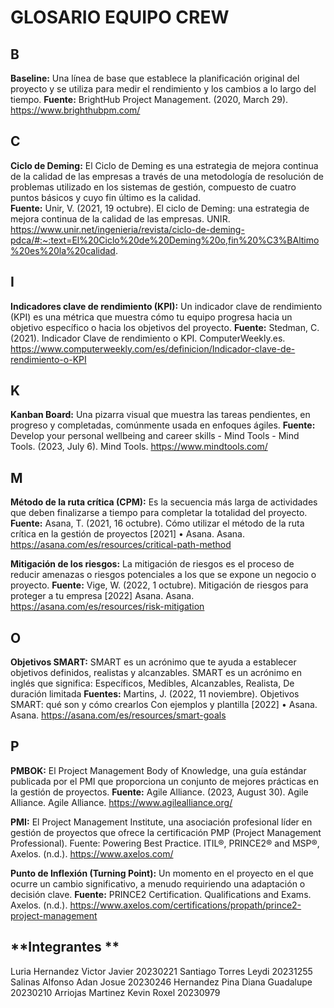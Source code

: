 # GLOSARIO EQUIPO CREW
## **B**
**Baseline:** Una línea de base que establece la planificación original del proyecto y se utiliza para medir el rendimiento y los cambios a lo largo del tiempo. 
    **Fuente:** BrightHub Project Management. (2020, March 29). https://www.brighthubpm.com/
## **C**
**Ciclo de Deming:** El Ciclo de Deming es una estrategia de mejora continua de la calidad de las empresas a través de una metodología de resolución de problemas utilizado en los sistemas de gestión, compuesto de cuatro puntos básicos y cuyo fin último es la calidad.   
    **Fuente:** Unir, V. (2021, 19 octubre). El ciclo de Deming: una estrategia de mejora continua de la calidad de las empresas. UNIR. https://www.unir.net/ingenieria/revista/ciclo-de-deming-pdca/#:~:text=El%20Ciclo%20de%20Deming%20o,fin%20%C3%BAltimo%20es%20la%20calidad.
## **I**
**Indicadores clave de rendimiento (KPI):** Un indicador clave de rendimiento (KPI) es una métrica que muestra cómo tu equipo progresa hacia un objetivo específico o hacia los objetivos del proyecto.
    **Fuente:** Stedman, C. (2021). Indicador Clave de rendimiento o KPI. ComputerWeekly.es. https://www.computerweekly.com/es/definicion/Indicador-clave-de-rendimiento-o-KPI
## **K**
**Kanban Board:** Una pizarra visual que muestra las tareas pendientes, en progreso y completadas, comúnmente usada en enfoques ágiles. 
    **Fuente:** Develop your personal wellbeing and career skills - Mind Tools - Mind Tools. (2023, July 6). Mind Tools. https://www.mindtools.com/
## **M**
**Método de la ruta crítica (CPM):** Es la secuencia más larga de actividades que deben finalizarse a tiempo para completar la totalidad del proyecto. 
    **Fuente:** Asana, T. (2021, 16 octubre). Cómo utilizar el método de la ruta crítica en la gestión de proyectos [2021] • Asana. Asana. https://asana.com/es/resources/critical-path-method

**Mitigación de los riesgos:** La mitigación de riesgos es el proceso de reducir amenazas o riesgos potenciales a los que se expone un negocio o proyecto.
    **Fuente:** Vige, W. (2022, 1 octubre). Mitigación de riesgos para proteger a tu empresa [2022] Asana. Asana. https://asana.com/es/resources/risk-mitigation
## **O**
**Objetivos SMART:** SMART es un acrónimo que te ayuda a establecer objetivos definidos, realistas y alcanzables. SMART es un acrónimo en inglés que significa: Específicos, Medibles, Alcanzables, Realista, De duración limitada
    **Fuentes:** Martins, J. (2022, 11 noviembre). Objetivos SMART: qué son y cómo crearlos Con ejemplos y plantilla [2022] • Asana. Asana. https://asana.com/es/resources/smart-goals
## **P**
**PMBOK:** El Project Management Body of Knowledge, una guía estándar publicada por el PMI que proporciona un conjunto de mejores prácticas en la gestión de proyectos. 
    **Fuente:** Agile Alliance. (2023, August 30). Agile Alliance. Agile Alliance. https://www.agilealliance.org/

**PMI:** El Project Management Institute, una asociación profesional líder en gestión de proyectos que ofrece la certificación PMP (Project Management Professional). 
    Fuente: Powering Best Practice. ITIL®, PRINCE2® and MSP®, Axelos. (n.d.). https://www.axelos.com/

**Punto de Inflexión (Turning Point):** Un momento en el proyecto en el que ocurre un cambio significativo, a menudo requiriendo una adaptación o decisión clave. 
    **Fuente:** PRINCE2 Certification. Qualifications and Exams. Axelos. (n.d.). https://www.axelos.com/certifications/propath/prince2-project-management

## **Integrantes **
Luria Hernandez Victor Javier  20230221
Santiago Torres Leydi          20231255
Salinas Alfonso Adan Josue     20230246
Hernandez Pina Diana Guadalupe 20230210
Arriojas Martinez Kevin Roxel  20230979